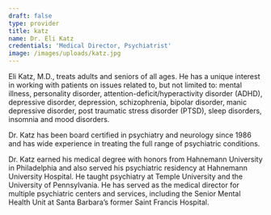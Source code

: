 ```yaml
---
draft: false
type: provider
title: katz
name: Dr. Eli Katz
credentials: 'Medical Director, Psychiatrist'
image: /images/uploads/katz.jpg
---
```

Eli Katz, M.D., treats adults and seniors of all ages. He has a unique interest in working with patients on issues related to, but not limited to: mental illness, personality disorder, attention-deficit/hyperactivity disorder (ADHD), depressive disorder, depression, schizophrenia, bipolar disorder, manic depressive disorder, post traumatic stress disorder (PTSD), sleep disorders, insomnia and mood disorders.

Dr. Katz has been board certified in psychiatry and neurology since 1986 and has wide experience in treating the full range of psychiatric conditions.

Dr. Katz earned his medical degree with honors from Hahnemann University in Philadelphia and also served his psychiatric residency at Hahnemann University Hospital. He taught psychiatry at Temple University and the University of Pennsylvania. He has served as the medical director for multiple psychiatric centers and services, including the Senior Mental Health Unit at Santa Barbara’s former Saint Francis Hospital.